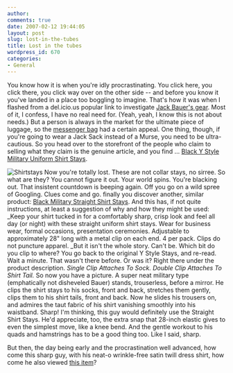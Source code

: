 ```yaml
---
author:
comments: true
date: 2007-02-12 19:44:05
layout: post
slug: lost-in-the-tubes
title: Lost in the tubes
wordpress_id: 670
categories:
- General
---
```


You know how it is when you're idly procrastinating. You click here, you click there, you click way over on the other side -- and before you know it you've landed in a place too boggling to imagine. That's how it was when I flashed from a del.icio.us popular link to investigate [Jack Bauer's gear](http://www.uncrate.com/men/gear/misc-gadgets/jack-bauer-gear-008978.php). Most of it, I confess, I have no real need for. (Yeah, yeah, I know this is not about needs.) But a person is always in the market for the ultimate piece of luggage, so the [messenger bag](http://www.amazon.com/exec/obidos/ASIN/B000IS2BGK/ref=nosim/uncrate-20) had a certain appeal. One thing, though, if you're going to wear a Jack Sack instead of a Murse, you need to be ultra-cautious. So you head over to the storefront of the people who claim to selling what they claim is the genuine article, and you find ... [Black Y Style Military Uniform Shirt Stays](http://www.amazon.com/Black-Style-Military-Uniform-Shirt/dp/B000E96BFK/sr=1-6/qid=1171308378/ref=sr_1_6/102-6547861-1337759?ie=UTF8&m=A297CMH5CE4RPW&s=generic).

![Shirtstays](http://jeremycherfas.net/uploads/ShirtStays.jpg) Now you're totally lost. These are not collar stays, no sirree. So what are they? You cannot figure it out. Your world spins. You're blacking out. That insistent countdown is beeping again. Off you go on a wild spree of Googling. Clues come and go. finally you discover another, similar product: [Black Military Straight Shirt Stays](http://www.amazon.com/Military-Uniform-Straight-Black-Shirt/dp/B0001XLP9Q/ref=pd_sim_a_1/102-6547861-1337759?ie=UTF8&m=A297CMH5CE4RPW). And this has, if not quite instructions, at least a suggestion of why and how they might be used: _Keep your shirt tucked in for a comfortably sharp, crisp look and feel all day (or night) with these straight uniform shirt stays. Wear for business wear, formal occasions, presentation ceremonies. Adjustable to approximately 28" long with a metal clip on each end. 4 per pack. Clips do not puncture apparel. _But it isn't the whole story. Can't be. Which bit do you clip to where? You go back to the original Y Style Stays, and re-read. Wait a minute. That wasn't there before. Or was it? Right there under the product description. _Single Clip Attaches To Sock. Double Clip Attaches To Shirt Tail._ So now you have a picture. A super neat military type (emphatically not disheveled Bauer) stands, trouserless, before a mirror. He clips the shirt stays to his socks, front and back, stretches them gently, clips them to his shirt tails, front and back. Now he slides his trousers on, and admires the taut fabric of his shirt vanishing smoothly into his waistband. Sharp! I'm thinking, this guy would definitely use the Straight Shirt Stays. He'd appreciate, too, the extra snap that 28-inch elastic gives to even the simplest move, like a knee bend. And the gentle workout to his quads and hamstrings has to be a good thing too. Like I said, sharp.

But then, the day being early and the procrastination well advanced, how come this sharp guy, with his neat-o wrinkle-free satin twill dress shirt, how come he also viewed [this item](http://www.amazon.com/Micro-G-String-COLORS-Cobalt-Purple/dp/B000FUO4ES/ref=pd_sbs_a_3/102-6547861-1337759?ie=UTF8&m=A297CMH5CE4RPW)?

